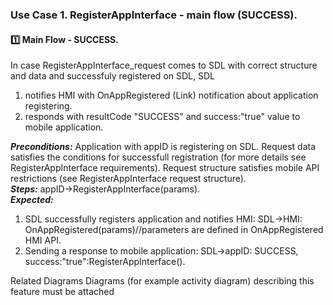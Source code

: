 ### Use Case 1. RegisterAppInterface - main flow (SUCCESS).

#### :one: **Main Flow - SUCCESS.**
In case RegisterAppInterface_request comes to SDL with correct structure and data and successfuly registered on SDL, SDL
1) notifies HMI with OnAppRegistered (Link) notification about application registering.   
2) responds with resultCode "SUCCESS" and success:"true" value to mobile application.

**_Preconditions:_**
Application with appID is registering on SDL.
Request data satisfies the conditions for successfull registration (for more details see RegisterAppInterface requirements).
Request structure satisfies mobile API restrictions (see RegisterAppInterface request structure).   
**_Steps:_** appID->RegisterAppInterface(params).   
_**Expected:**_   
1) SDL successfully registers application and notifies HMI:
SDL->HMI: OnAppRegistered(params)//parameters are defined in OnAppRegistered HMI API.   
2) Sending a response to mobile application:
SDL->appID: SUCCESS, success:"true":RegisterAppInterface().


Related Diagrams
Diagrams (for example activity diagram) describing this feature must be attached
